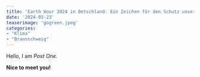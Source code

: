 ```yaml
---
title: 'Earth Hour 2024 in Detschland: Ein Zeichen für den Schutz unseres Planeten'
date: '2024-03-23'
teaserimage: 'gogreen.jpeg'
categories:
- "Klima"
- "Braunschweig"
---
```


Hello, I am _Post One._

**Nice to meet you!**